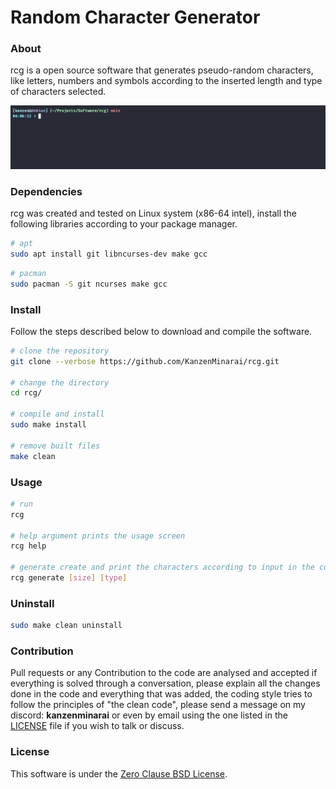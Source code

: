 # Random Character Generator

### About
 rcg is a open source software that generates pseudo-random characters, like letters, numbers and symbols 
according to the inserted length and type of characters selected.

![rcg](assets/rcg.gif)

### Dependencies
 rcg was created and tested on Linux system (x86-64 intel), install the following libraries according to your package manager.
```sh
# apt
sudo apt install git libncurses-dev make gcc
```

```sh
# pacman
sudo pacman -S git ncurses make gcc
```

### Install
 Follow the steps described below to download and compile the software.
```sh
# clone the repository
git clone --verbose https://github.com/KanzenMinarai/rcg.git

# change the directory
cd rcg/

# compile and install
sudo make install

# remove built files
make clean
```

### Usage
```sh
# run
rcg

# help argument prints the usage screen
rcg help

# generate create and print the characters according to input in the command line
rcg generate [size] [type]
```

### Uninstall
```sh
sudo make clean uninstall
```

### Contribution
 Pull requests or any Contribution to the code are analysed and accepted if everything is solved through a conversation,
please explain all the changes done in the code and everything that was added, the coding style tries to follow the
principles of "the clean code", please send a message on my discord: **kanzenminarai** or even by
email using the one listed in the [LICENSE](./LICENSE) file if you wish to talk or discuss.

### License
This software is under the [Zero Clause BSD License](./LICENSE).
